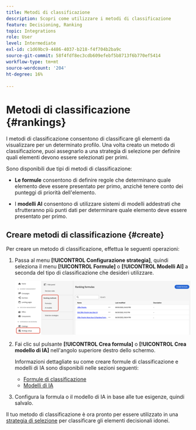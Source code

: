 ```yaml
---
title: Metodi di classificazione
description: Scopri come utilizzare i metodi di classificazione
feature: Decisioning, Ranking
topic: Integrations
role: User
level: Intermediate
exl-id: c1d69bc9-4486-4037-b218-f4f704b2ba9c
source-git-commit: 58f4fdf8ec3cdb609efebf5b8713f6b770ef5414
workflow-type: tm+mt
source-wordcount: '204'
ht-degree: 16%

---
```


# Metodi di classificazione {#rankings}

I metodi di classificazione consentono di classificare gli elementi da visualizzare per un determinato profilo. Una volta creato un metodo di classificazione, puoi assegnarlo a una strategia di selezione per definire quali elementi devono essere selezionati per primi.

Sono disponibili due tipi di metodi di classificazione:

* **Le formule** consentono di definire regole che determinano quale elemento deve essere presentato per primo, anziché tenere conto dei punteggi di priorità dell&#39;elemento.

* I **modelli AI** consentono di utilizzare sistemi di modelli addestrati che sfrutteranno più punti dati per determinare quale elemento deve essere presentato per primo.

## Creare metodi di classificazione {#create}

Per creare un metodo di classificazione, effettua le seguenti operazioni:

1. Passa al menu **[!UICONTROL Configurazione strategia]**, quindi seleziona il menu **[!UICONTROL Formule]** o **[!UICONTROL Modelli AI]** a seconda del tipo di classificazione che desideri utilizzare.

   ![](../assets/ranking-create.png)

1. Fai clic sul pulsante **[!UICONTROL Crea formula]** o **[!UICONTROL Crea modello di IA]** nell&#39;angolo superiore destro dello schermo.

   Informazioni dettagliate su come creare formule di classificazione e modelli di IA sono disponibili nelle sezioni seguenti:

   * [Formule di classificazione](ranking-formulas.md)
   * [Modelli di IA](ai-models.md)

1. Configura la formula o il modello di IA in base alle tue esigenze, quindi salvalo.

Il tuo metodo di classificazione è ora pronto per essere utilizzato in una [strategia di selezione](../selection-strategies.md) per classificare gli elementi decisionali idonei.


